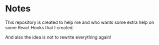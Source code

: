 # Notes

This repository is created to help me and who wants some extra help on some React Hooks that I created. 

And also the idea is not to rewrite everything again!